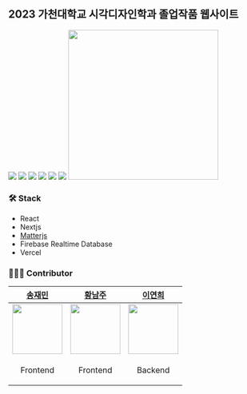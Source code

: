 ## 2023 가천대학교 시각디자인학과 졸업작품 웹사이트

<img src="https://www.gcvd2023.com/_next/image?url=http%3A%2F%2Fgcvd2023.com%2Fimages%2Fabout%2Fimage-poster.png&w=640&q=75"/>

<img src="https://i.imgur.com/vlQnzeb.png"/>
<img src="https://i.imgur.com/kpXArzm.png"/>
<img src="https://i.imgur.com/tNzlElf.png"/>
<img src="https://i.imgur.com/19e7gLz.png"/>
<img src="https://i.imgur.com/95t0Vt7.png"/>
<img src="https://i.imgur.com/VIxVYYy.png" width="300"/>

### 🛠️ Stack
* React
* Nextjs
* <a href="https://github.com/liabru/matter-js">Matterjs</a>
* Firebase Realtime Database
* Vercel

### 👩🏼‍💻 Contributor
| [송재민](https://github.com/xongjaemin) | [황남주](https://github.com/NamNamju) | [이연희](https://github.com/LeeYeonhee-00) |
| ------------------------------------------------------- | -------------------------------------------------------- | --------------------------------------------------------- |
| <img src="https://github.com/xongjaemin.png" width="100"> | <img src="https://github.com/NamNamju.png" width="100"> | <img src="https://github.com/LeeYeonhee-00.png" width="100"> |
| <p width="100" align="center">Frontend</p> | <p width="100" align="center">Frontend</p> | <p width="100" align="center">Backend</p> |
